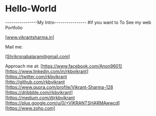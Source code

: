 # Hello-World
----------------My Intro----------------
#if you want to 
To See my web Portfolio

[www.vikrantsharma.in]

Mail me:

[Shrikrsnabalaram@gmail.com]

Approach me at:
[https://www.facebook.com/Anon9601]
[https://www.linkedin.com/in/rkbvikrant]      
[https://twitter.com/rkbvikrant          
[http://github.com/rkbvikrant            
[https://www.quora.com/profile/Vikrant-Sharma-128    
[https://dribbble.com/rkbvikrant]          
[https://medium.com/@rkbvikrant        
[https://plus.google.com/u/0/+VIKRANTSHARMAwwcd]    
[https://www.zoho.com]                 
